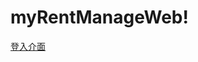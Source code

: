 # myRentManageWeb!

[登入介面](https://user-images.githubusercontent.com/101451523/175853275-68aac6ae-441a-4b2f-914f-f65c7e437086.png)

